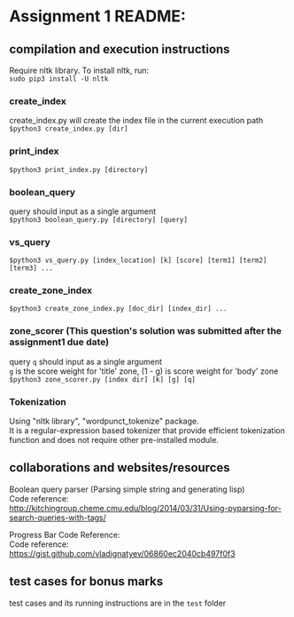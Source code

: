# Assignment 1 README:

## compilation and execution instructions
Require nltk library. To install nltk, run:  
`sudo pip3 install -U nltk`

### create_index
create_index.py will create the index file in the current execution path  
`$python3 create_index.py [dir]`

### print_index
`$python3 print_index.py [directory]`

### boolean_query
query should input as a single argument  
`$python3 boolean_query.py [directory] [query]`

### vs_query
`$python3 vs_query.py [index_location] [k] [score] [term1] [term2] [term3] ...`

### create_zone_index
`$python3 create_zone_index.py [doc_dir] [index_dir] ...`

### zone_scorer (This question's solution was submitted after the assignment1 due date)
query `q` should input as a single argument  
`g` is the score weight for 'title' zone, (1 - g) is score weight for 'body' zone  
`$python3 zone_scorer.py [index dir] [k] [g] [q]`

### Tokenization
Using "nltk library", "wordpunct_tokenize" package.  
It is a regular-expression based tokenizer that provide efficient tokenization function
and does not require other pre-installed module.

## collaborations and websites/resources
Boolean query parser (Parsing simple string and generating lisp)  
Code reference: http://kitchingroup.cheme.cmu.edu/blog/2014/03/31/Using-pyparsing-for-search-queries-with-tags/

Progress Bar Code Reference:  
Code reference: https://gist.github.com/vladignatyev/06860ec2040cb497f0f3

## test cases for bonus marks
test cases and its running instructions are in the `test` folder
